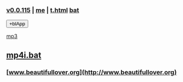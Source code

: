 ### [v0.0.115](https://github.com/littleflute/bat/edit/master/README.md) | [me](https://littleflute.github.io/bat/) | [t.html](t.html) [bat](bat)
<div id = "id_div_4_plx">
  <button id = "id_btn_4_blApp">+blApp</button> 
</div> 

<script src="https://www.w3schools.com/lib/w3.js"></script>
<script src="https://littleflute.github.io/JavaScript/blclass.js" ></script>
<script src="https://littleflute.github.io/JavaScript/blApp.js"></script>
<script src="blAppPlx.js"></script>

[mp3](mp3)
## [mp4i.bat](bat/mp4index/mp4i.bat)
### [www.beautifullover.org](http://www.beautifullover.org)
